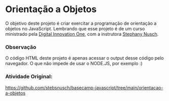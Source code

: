 # Orientação a Objetos
O objetivo deste projeto é criar exercitar a programação de orientação a objetos no JavaScript. Lembrando que esse projeto é de um curso ministrado pela [Digital Innovation One](https://www.dio.me/), com a instrutora [Stephany Nusch](https://github.com/stebsnusch).

### Observação
O código HTML deste projeto é apenas acessar o output desse código pelo navegador.
O que não impede de usar o NODE.JS, por exemplo :)

### Atividade Original: 
https://github.com/stebsnusch/basecamp-javascript/tree/main/orientacao-a-objetos